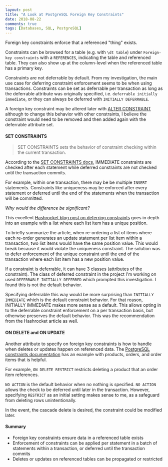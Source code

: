 ```yaml
---
layout: post
title: "A Look at PostgreSQL Foreign Key Constraints"
date: 2018-08-22
comments: true
tags: [Databases, SQL, PostgreSQL]
---
```


Foreign key constraints enforce that a referenced "thing" exists.

Constraints can be browsed for a table (e.g. with `\dt table`) under `Foreign-key constraints` with a `REFERENCES`, indicating the table and referenced table. They can also show up at the column-level when the referenced table has a primary key.

Constraints are not deferrable by default. From my investigation, the main use case for deferring constraint enforcement seems to be when using transactions. Constraints can be set as deferrable per transaction as long as the deferrable attribute was originally specified, i.e. `deferrable initially immediate`, or they can always be deferred with `INITIALLY DEFERRABLE`.

A foreign key constraint may be altered later with [ALTER CONSTRAINT](https://www.postgresql.org/docs/9.4/static/sql-altertable.html) although to change this behavior with other constraints, I believe the constraint would need to be removed and then added again with the deferrable attribute set.

#### SET CONSTRAINTS

> SET CONSTRAINTS sets the behavior of constraint checking within the current transaction.

According to the [SET CONSTRAINTS docs](https://www.postgresql.org/docs/9.1/static/sql-set-constraints.html), IMMEDIATE constraints are checked after each statement while deferred constraints are not checked until the transaction commits.

For example, within one transaction, there may be be multiple `INSERT` statements. Constraints like uniqueness may be enforced after every statement or deferred until the end of the statements when the transaction will be committed.

*Why would the difference be significant?*

This excellent [Hashrocket blog post on deferring constraints](https://hashrocket.com/blog/posts/deferring-database-constraints) goes in depth into an example with a list where each list item has a unique position.

To briefly summarize the article, when re-ordering a list of items where each re-order generates an update statement per list item within a transaction, two list items would have the same position value. This would break because it would violate the uniqueness constraint. The solution was to defer enforcement of the unique constraint until the end of the transaction where each list item has a new position value.

If a constraint is deferrable, it can have 3 classes (attributes of the constraint). The class of deferred constraint in the project I'm working on used `DEFERRABLE INITIALLY DEFERRED` which prompted this investigation. I found this is not the default behavior.

Specifying deferrable this way would be more surprising than `INITIALLY IMMEDIATE` which is the default constraint behavior. For that reason, INITIALLY IMMEDIATE makes more sense as a default. This allows opting in to the deferrable constraint enforcement on a per transaction basis, but otherwise preserves the default behavior. This was the recommendation from the Hashrocket article as well.

#### ON DELETE and ON UPDATE

Another attribute to specify on foreign key constraints is how to handle when deletes or updates happen on referenced data. The [PostgreSQL constraints documentation](https://www.postgresql.org/docs/9.5/static/ddl-constraints.html) has an example with products, orders, and order items that is helpful.

For example, `ON DELETE RESTRICT` restricts deleting a product that an order item references.

`NO ACTION` is the default behavior when no nothing is specified. `NO ACTION` allows the check to be deferred until later in the transaction. However, specifying `RESTRICT` as an initial setting makes sense to me, as a safeguard from deleting rows unintentionally.

In the event, the cascade delete is desired, the constraint could be modified later.


#### Summary

 * Foreign key constraints ensure data in a referenced table exists
 * Enforcement of constraints can be applied per statement in a batch of statements within a transaction, or deferred until the transaction commits
 * Deletes or updates on referenced tables can be propagated or restricted

